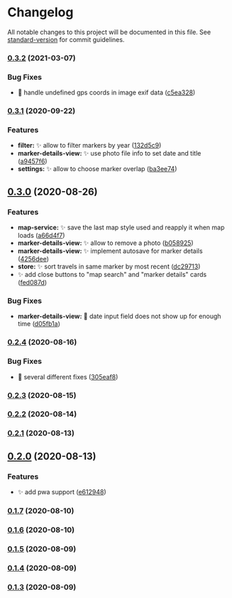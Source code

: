 # Changelog

All notable changes to this project will be documented in this file. See [standard-version](https://github.com/conventional-changelog/standard-version) for commit guidelines.

### [0.3.2](https://github.com/Andr35/mymapp/compare/v0.3.1...v0.3.2) (2021-03-07)


### Bug Fixes

* 🐛 handle undefined gps coords in image exif data ([c5ea328](https://github.com/Andr35/mymapp/commit/c5ea328f247ae7c5f22836463590c2fda4780074))

### [0.3.1](https://github.com/Andr35/mymapp/compare/v0.3.0...v0.3.1) (2020-09-22)


### Features

* **filter:** ✨ allow to filter markers by year ([132d5c9](https://github.com/Andr35/mymapp/commit/132d5c903912143622fd4a95a89eeb6671ba08f3))
* **marker-details-view:** ✨ use photo file info to set date and title ([a9457f6](https://github.com/Andr35/mymapp/commit/a9457f686efb33962e7c7100d9a16f16871cc705))
* **settings:** ✨ allow to choose marker overlap ([ba3ee74](https://github.com/Andr35/mymapp/commit/ba3ee74299c8874a5736f3c2f0734cd1868f3495))

## [0.3.0](https://github.com/Andr35/mymapp/compare/v0.2.4...v0.3.0) (2020-08-26)


### Features

* **map-service:** ✨ save the last map style used and reapply it when map loads ([a66d4f7](https://github.com/Andr35/mymapp/commit/a66d4f7e12f166b1133df09232e6b24a8faee328))
* **marker-details-view:** ✨ allow to remove a photo ([b058925](https://github.com/Andr35/mymapp/commit/b058925f22e81a14c95eb4d5c688b6505db54e14))
* **marker-details-view:** ✨ implement autosave for marker details ([4256dee](https://github.com/Andr35/mymapp/commit/4256dee6b01bbeeedf59fd29991f122f54bcdd9c))
* **store:** ✨ sort travels in same marker by most recent ([dc29713](https://github.com/Andr35/mymapp/commit/dc2971340a1c6f16e20008546e00fc389dfe1481))
* ✨ add close buttons to "map search" and "marker details" cards ([fed087d](https://github.com/Andr35/mymapp/commit/fed087d392f6cfb497eee255244e3985ee2dfcad))


### Bug Fixes

* **marker-details-view:** 🐛 date input field does not show up for enough time ([d05fb1a](https://github.com/Andr35/mymapp/commit/d05fb1aed75f3f6629c52121696b3fdd965fba05))

### [0.2.4](https://github.com/Andr35/mymapp/compare/v0.2.3...v0.2.4) (2020-08-16)


### Bug Fixes

* 🐛 several different fixes ([305eaf8](https://github.com/Andr35/mymapp/commit/305eaf8c17971f261450d4c0b78b00707fa9498d))

### [0.2.3](https://github.com/Andr35/mymapp/compare/v0.2.2...v0.2.3) (2020-08-15)

### [0.2.2](https://github.com/Andr35/mymapp/compare/v0.2.1...v0.2.2) (2020-08-14)

### [0.2.1](https://github.com/Andr35/mymapp/compare/v0.2.0...v0.2.1) (2020-08-13)

## [0.2.0](https://github.com/Andr35/mymapp/compare/v0.1.7...v0.2.0) (2020-08-13)


### Features

* ✨ add pwa support ([e612948](https://github.com/Andr35/mymapp/commit/e61294862e0bbe898670562f75453f916bf7e17c))

### [0.1.7](https://github.com/Andr35/mymapp/compare/v0.1.6...v0.1.7) (2020-08-10)

### [0.1.6](https://github.com/Andr35/mymapp/compare/v0.1.5...v0.1.6) (2020-08-10)

### [0.1.5](https://github.com/Andr35/mymapp/compare/v0.1.4...v0.1.5) (2020-08-09)

### [0.1.4](https://github.com/Andr35/mymapp/compare/v0.1.3...v0.1.4) (2020-08-09)

### [0.1.3](https://github.com/Andr35/mymapp/compare/v0.1.2...v0.1.3) (2020-08-09)
